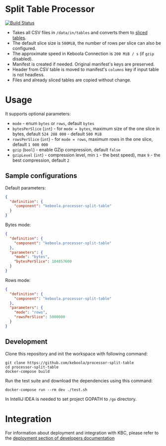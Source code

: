 # Split Table Processor
[![Build Status](https://github.com/keboola/processor-split-table/actions/workflows/push.yml/badge.svg)](https://github.com/keboola/processor-split-table/actions)

- Takes all CSV files in `/data/in/tables` and converts them to [sliced tables](https://developers.keboola.com/extend/common-interface/folders/#sliced-tables).
- The default slice size is `500MiB`, the number of rows per slice can also be configured.
- The approximate speed in Keboola Connection is `200 MiB / s` (if `gzip` disabled).
- Manifest is created if needed. Original manifest's keys are preserved.
- Header from CSV table is moved to manifest's `columns` key if input table is not headless.
- Files and already sliced tables are copied without change.

# Usage

It supports optional parameters:

- `mode` - enum `bytes` or `rows`, default `bytes`
- `bytesPerSlice` (`int`) - for `mode = bytes`, maximum size of the one slice in bytes, default `524 288 000` - default `500 MiB`
- `rowsPerSlice` (`int`) - for `mode = rows`, maximum rows in the one slice, default `1 000 000`
- `gzip` (`bool`) - enable GZip compression, default `false`
- `gzipLevel` (`int`) - compression level, min `1` - the best speed), max `9` - the best compression, default `2`

## Sample configurations

Default parameters:

```json
{
  "definition": {
    "component": "keboola.processor-split-table"
  }
}
```

Bytes mode:

```json
{
  "definition": {
    "component": "keboola.processor-split-table"
  },
  "parameters": {
    "mode": "bytes",
    "bytesPerSlice": 104857600
  }
}
```

Rows mode:
```json
{
  "definition": {
    "component": "keboola.processor-split-table"
  },
  "parameters": {
    "mode": "rows",
    "rowsPerSlice": 5000000
  }
}
```

## Development

Clone this repository and init the workspace with following command:

```
git clone https://github.com/keboola/processor-split-table
cd processor-split-table
docker-compose build
```

Run the test suite and download the dependencies using this command:

```
docker-compose run --rm dev ./test.sh
```

In IntelliJ IDEA is needed to set project GOPATH to `/go` directory.

# Integration

For information about deployment and integration with KBC, please refer to
the [deployment section of developers documentation](https://developers.keboola.com/extend/component/deployment/)
